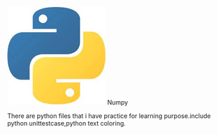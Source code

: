 ![python pratice](Python.jpeg)
Numpy


There are python files that i have practice for learning purpose.include python unittestcase,python text coloring.
